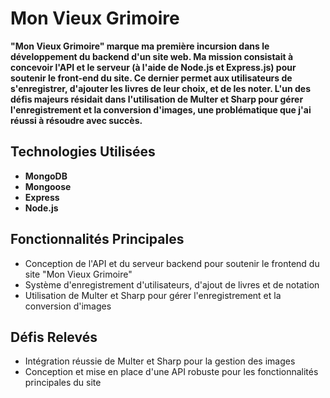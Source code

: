 # **Mon Vieux Grimoire**

**"Mon Vieux Grimoire" marque ma première incursion dans le développement du backend d'un site web. Ma mission consistait à concevoir l'API et le serveur (à l'aide de Node.js et Express.js) pour soutenir le front-end du site. Ce dernier permet aux utilisateurs de s'enregistrer, d'ajouter les livres de leur choix, et de les noter. L'un des défis majeurs résidait dans l'utilisation de Multer et Sharp pour gérer l'enregistrement et la conversion d'images, une problématique que j'ai réussi à résoudre avec succès.**

## **Technologies Utilisées**

- **MongoDB**
- **Mongoose**
- **Express**
- **Node.js**

## **Fonctionnalités Principales**

- Conception de l'API et du serveur backend pour soutenir le frontend du site "Mon Vieux Grimoire"
- Système d'enregistrement d'utilisateurs, d'ajout de livres et de notation
- Utilisation de Multer et Sharp pour gérer l'enregistrement et la conversion d'images

## **Défis Relevés**

- Intégration réussie de Multer et Sharp pour la gestion des images
- Conception et mise en place d'une API robuste pour les fonctionnalités principales du site
